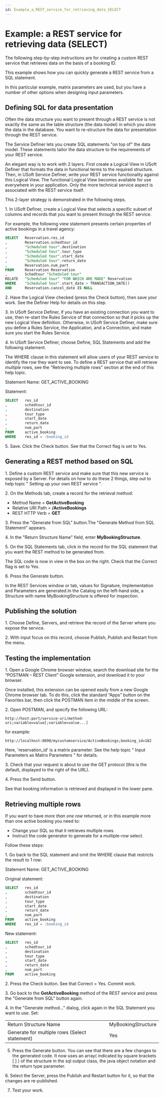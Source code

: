 ```yaml
---
id: Example_a_REST_service_for_retrieving_data_SELECT
---
```


# Example: a REST service for retrieving data (SELECT)

The following step-by-step instructions are for creating a custom REST service that retrieves data on the basis of a booking ID.

This example shows how you can quickly generate a REST service from a SQL statement.

In this particular example, matrix parameters are used, but you have a number of other options when designing input parameters.

## Defining SQL for data presentation

Often the data structure you want to present through a REST service is not exactly the same as the table structure (the data model) in which you store the data in the database. You want to re-structure the data for presentation through the REST service.

The Service Definer lets you create SQL statements "on top of" the data model. These statements tailor the data structure to the requirements of your REST service.

An elegant way is to work with 2 layers. First create a Logical View in USoft Definer that formats the data in functional terms to the required structure. Then, in USoft Service Definer, write your REST service functionality against this Logical View. The functional Logical View becomes available for use everywhere in your application. Only the more technical service aspect is associated with the REST service itself.

This 2-layer strategy is demonstrated in the following steps.

1. In USoft Definer, create a Logical View that selects a specific subset of columns and records that you want to present through the REST service.

For example, the following view statement presents certain properties of active bookings in a travel agency:

```sql
SELECT   Reservation.res_id
,        Reservation.schedtour_id
,        "Scheduled tour".destination
,        "Scheduled tour".tour_type
,        "Scheduled tour".start_date
,        "Scheduled tour".return_date
,        Reservation.num_part
FROM     Reservation Reservation
,        Schedtour "Scheduled tour"
RELATE   "Scheduled tour" "FOR WHICH ARE MADE" Reservation
WHERE    "Scheduled tour".start_date > TRANSACTION_DATE()
AND      Reservation.cancel_date IS NULL
```

2. Have the Logical View checked (press the Check button), then save your work. See the Definer Help for details on this step.

3. In USoft Service Definer, if you have an existing connection you want to use, then re-start the Rules Service of that connection so that it picks up the new Logical View definition. Otherwise, in USoft Service Definer, make sure you define a Rules Service, the Application, and a Connection, and make sure you start the Rules Service.

4. In USoft Service Definer, choose Define, SQL Statements and add the following statement.

The WHERE clause in this statement will allow users of your REST service to identify the row they want to see. To define a REST service that will retrieve *multiple* rows, see the "Retrieving multiple rows" section at the end of this help topic.

Statement Name: GET_ACTIVE_BOOKING

Statement:

```sql
SELECT   res_id
,        schedtour_id
,        destination
,        tour_type
,        start_date
,        return_date
,        num_part
FROM     active_booking
WHERE    res_id = :booking_id
```

5. Save. Click the Check button. See that the Correct flag is set to Yes.

## Generating a REST method based on SQL

1. Define a custom REST service and make sure that this new service is exposed by a Server. For details on how to do these 2 things, step out to help topic " Setting up your own REST service ".

2. On the Methods tab, create a record for the retrieval method:

- Method Name = **GetActiveBooking**
- Relative URI Path = **/ActiveBookings**
- REST HTTP Verb = **GET**

3. Press the "Generate from SQL" button.The "Generate Method from SQL Statement" appears.

4. In the "Return Structure Name" field, enter **MyBookingStructure**.

5. On the SQL Statements tab, click in the record for the SQL statement that you want the REST method to be generated from.

The SQL code is now in view in the box on the right. Check that the Correct flag is set to Yes.

6. Press the Generate button.

In the REST Services window or tab, values for Signature, Implementation and Parameters are generated.In the Catalog on the left-hand side, a Structure with name MyBookingStructure is offered for inspection.

## Publishing the solution

1. Choose Define, Servers, and retrieve the record of the Server where you expose the service.

2. With input focus on this record, choose Publish, Publish and Restart from the menu.

## Testing the implementation

1. Open a Google Chrome browser window, search the download site for the “POSTMAN – REST Client” Google extension, and download it to your browser.

Once installed, this extension can be opened easily from a new Google Chrome browser tab. To do this, click the standard “Apps” button on the Favorites bar, then click the POSTMAN item in the middle of the screen.

2. Open POSTMAN, and specify the following URL:

```
http://host:port/service-uri/method-uri;variable=value[;variable=value...]
```

for example:

```
http://localhost:8090/mycustomservice/ActiveBookings;booking_id=182
```

Here, 'reservation_id' is a matrix parameter. See the help topic " Input Parameters as Matrix Parameters " for details.

3. Check that your request is about to use the GET protocol (this is the default, displayed to the right of the URL).

4. Press the Send button.

See that booking information is retrieved and displayed in the lower pane.

## Retrieving multiple rows

If you want to have *more than one row* returned, or in this example more than one active booking you need to:

- Change your SQL so that it retrieves multiple rows.
- Instruct the code generator to generate for a multiple-row select.

Follow these steps:

1. Go back to the SQL statement and omit the WHERE clause that restricts the result to 1 row:

Statement Name: GET_ACTIVE_BOOKING

Original statement:

```sql
SELECT   res_id
,        schedtour_id
,        destination
,        tour_type
,        start_date
,        return_date
,        num_part
FROM     active_booking
WHERE    res_id = :booking_id
```

New statement:

```sql
SELECT   res_id
,        schedtour_id
,        destination
,        tour_type
,        start_date
,        return_date
,        num_part
FROM     active_booking

```

2. Press the Check button. See that Correct = Yes. Commit work.

3. Go back to the **GetActiveBooking** method of the REST service and press the "Generate from SQL" button again.

4. In the "Generate method..." dialog, click again in the SQL Statement you want to use. Set:

|        |        |
|--------|--------|
|Return Structure Name|MyBookingStructure|
|Generate for multiple rows (Select statement)|Yes     |



5. Press the Generate button. You can see that there are a few changes to the generated code. It now uses an array( indicated by square brackets [ ] ) of the structure in the sql output class, the java object notation and the return type parameter.

6. Select the Server, press the Publish and Restart button for it, so that the changes are re-published.

7. Test your work.